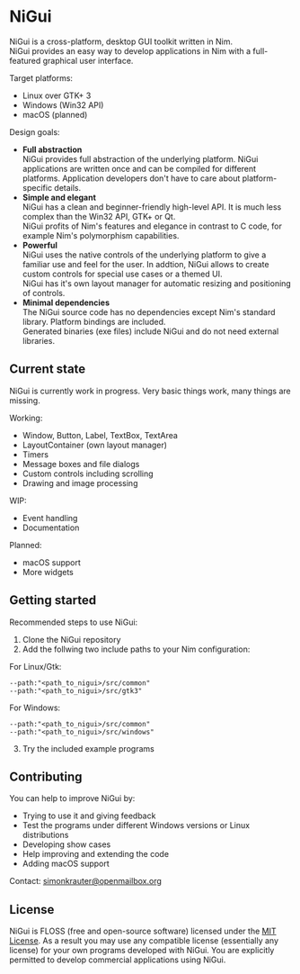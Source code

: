 NiGui
=====

NiGui is a cross-platform, desktop GUI toolkit written in Nim.<br>
NiGui provides an easy way to develop applications in Nim with a full-featured graphical user interface.

Target platforms:
* Linux over GTK+ 3
* Windows (Win32 API)
* macOS (planned)

Design goals:
* **Full abstraction**<br>
NiGui provides full abstraction of the underlying platform. NiGui applications are written once and can be compiled for different platforms. Application developers don't have to care about platform-specific details.
* **Simple and elegant**<br>
NiGui has a clean and beginner-friendly high-level API. It is much less complex than the Win32 API, GTK+ or Qt.<br>
NiGui profits of Nim's features and elegance in contrast to C code, for example Nim's polymorphism capabilities. 
* **Powerful**<br>
NiGui uses the native controls of the underlying platform to give a familiar use and feel for the user. In addtion, NiGui allows to create custom controls for special use cases or a themed UI. <br>
NiGui has it's own layout manager for automatic resizing and positioning of controls.
* **Minimal dependencies**<br>
The NiGui source code has no dependencies except Nim's standard library. Platform bindings are included.<br>
Generated binaries (exe files) include NiGui and do not need external libraries. 

Current state
-------------
NiGui is currently work in progress. Very basic things work, many things are missing.

Working:
* Window, Button, Label, TextBox, TextArea
* LayoutContainer (own layout manager)
* Timers
* Message boxes and file dialogs
* Custom controls including scrolling
* Drawing and image processing

WIP:
* Event handling
* Documentation

Planned:
* macOS support
* More widgets

Getting started
---------------
Recommended steps to use NiGui:
1. Clone the NiGui repository
2. Add the follwing two include paths to your Nim configuration:

For Linux/Gtk:
```
--path:"<path_to_nigui>/src/common"
--path:"<path_to_nigui>/src/gtk3"
```

For Windows:
```
--path:"<path_to_nigui>/src/common"
--path:"<path_to_nigui>/src/windows"
```
  
3. Try the included example programs

Contributing
-----------
You can help to improve NiGui by:
* Trying to use it and giving feedback
* Test the programs under different Windows versions or Linux distributions
* Developing show cases
* Help improving and extending the code
* Adding macOS support

Contact: simonkrauter@openmailbox.org

License
-------

NiGui is FLOSS (free and open-source software) licensed under the [MIT License](https://opensource.org/licenses/MIT). As a result you may use any compatible license (essentially any license) for your own programs developed with NiGui. You are explicitly permitted to develop commercial applications using NiGui.
